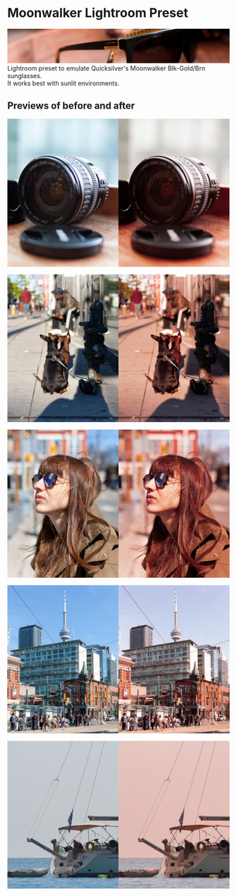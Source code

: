 # Moonwalker Lightroom Preset
![Alt text](previews/sunglasses.jpg?raw=true "Quicksilver Moonwalker")
Lightroom preset to emulate Quicksilver's Moonwalker Blk-Gold/Brn sunglasses.  
It works best with sunlit environments.

## Previews of before and after

![Alt text](previews/04.jpg?raw=true "Lens")

![Alt text](previews/01.jpg?raw=true "Dogs")

![Alt text](previews/03.jpg?raw=true "Profile")

![Alt text](previews/02.jpg?raw=true "City")

![Alt text](previews/05.jpg?raw=true "Boat")
